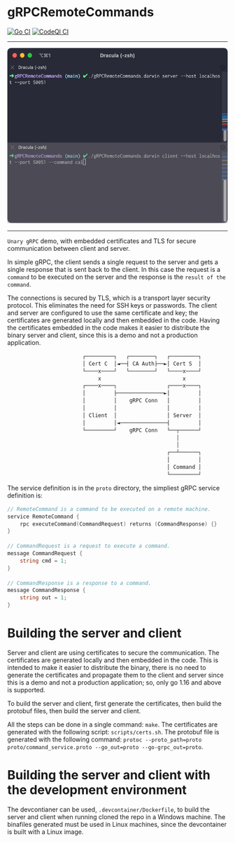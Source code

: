 # gRPCRemoteCommands

[![Go CI](https://github.com/elulcao/gRPCRemoteCommands/actions/workflows/go.yaml/badge.svg)](https://github.com/elulcao/gRPCRemoteCommands/actions/workflows/go.yaml)
[![CodeQl CI](https://github.com/elulcao/gRPCRemoteCommands/actions/workflows/codeql-analysis.yaml/badge.svg)](https://github.com/elulcao/gRPCRemoteCommands/actions/workflows/codeql-analysis.yaml)

---

<p
    align="center">
    <img
        src="./assets/demo-01.gif"
        alt="Demo 01 - localhost"
        width="600"
        height="400"
    />
</p>

---

`Unary gRPC` demo, with embedded certificates and TLS for secure communication between client and server.

In simple gRPC, the client sends a single request to the server and gets a single response that is
sent back to the client. In this case the request is a `command` to be executed on the server and the
response is the `result of the command`.

The connections is secured by TLS, which is a transport layer security protocol. This eliminates the
need for SSH keys or passwords. The client and server are configured to use the same  certificate
and key; the certificates are generated locally and then embedded in the code. Having the certificates
embedded in the code makes it easier to distribute the binary server and client, since this is a
demo and not a production application.

```bash
                        ┌─────────┐   ┌────────┐   ┌─────────┐
                        │ Cert C  │◄──┤ CA Auth├──►│ Cert S  │
                        └────x────┘   └────────┘   └────x────┘
                             x                          x
                        ┌────x────┐                ┌────x────┐
                        │         ├───────────────►│         │
                        │         │    gRPC Conn   │         │
                        │         │                │         │
                        │ Client  │                │ Server  │
                        │         │◄───────────────┤         │
                        └─────────┘    gRPC Conn   └──┬──────┘
                                                      │
                                                      │
                                                   ┌──┴──────┐
                                                   │         │
                                                   │ Command │
                                                   └─────────┘
```

The service definition is in the `proto` directory, the simpliest gRPC service definition is:

```go
// RemoteCommand is a command to be executed on a remote machine.
service RemoteCommand {
    rpc executeCommand(CommandRequest) returns (CommandResponse) {}
}

// CommandRequest is a request to execute a command.
message CommandRequest {
    string cmd = 1;
}

// CommandResponse is a response to a command.
message CommandResponse {
    string out = 1;
}
```

# Building the server and client

Server and client are using certificates to secure the communication. The certificates are generated
locally and then embedded in the code. This is intended to make it easier to distribute the binary,
there is no need to generate the certificates and propagate them to the client and server since this
is a demo and not a production application; so, only go 1.16 and above is supported.

To build the server and client, first generate the certificates, then build the protobuf files,
then build the server and client.

All the steps can be done in a single command: `make`.
The certificates are generated with the following script: `scripts/certs.sh`.
The protobuf file is generated with the following command: `protoc --proto_path=proto proto/command_service.proto --go_out=proto --go-grpc_out=proto`.


# Building the server and client with the development environment

The devcontianer can be used, `.devcontainer/Dockerfile`, to build the server and client when running
cloned the repo in a Windows machine. The binafiles generated must be used in Linux machines, since
the devcontainer is built with a Linux image.